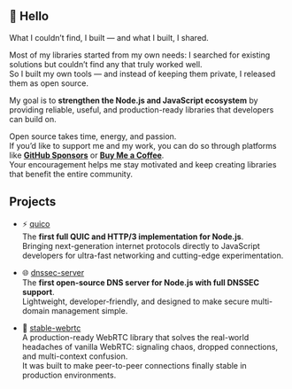 ## 👋 Hello

What I couldn’t find, I built — and what I built, I shared.

Most of my libraries started from my own needs: I searched for existing solutions but couldn’t find any that truly worked well.  
So I built my own tools — and instead of keeping them private, I released them as open source.  

My goal is to **strengthen the Node.js and JavaScript ecosystem** by providing reliable, useful, and production-ready libraries that developers can build on.  

Open source takes time, energy, and passion.  
If you’d like to support me and my work, you can do so through platforms like **[GitHub Sponsors]([#](https://github.com/sponsors/colocohen))** or **[Buy Me a Coffee](https://www.buymeacoffee.com/colocohen)**.  
Your encouragement helps me stay motivated and keep creating libraries that benefit the entire community.  

## Projects

- ⚡ [quico](https://github.com/colocohen/quico)  
  The **first full QUIC and HTTP/3 implementation for Node.js**.  
  Bringing next-generation internet protocols directly to JavaScript developers for ultra-fast networking and cutting-edge experimentation.

- 🌐 [dnssec-server](https://github.com/colocohen/dnssec-server)  
  The **first open-source DNS server for Node.js with full DNSSEC support**.  
  Lightweight, developer-friendly, and designed to make secure multi-domain management simple.

- 🎥 [stable-webrtc](https://github.com/colocohen/stable-webrtc)  
  A production-ready WebRTC library that solves the real-world headaches of vanilla WebRTC: signaling chaos, dropped connections, and multi-context confusion.  
  It was built to make peer-to-peer connections finally stable in production environments.

<!--

- 📧 [email-server](https://github.com/colocohen/email-server)  
  A flexible Node.js mail server that focuses on simplicity.  
  It allows developers to send and receive emails without the heavy setup of traditional mail software.

-->
